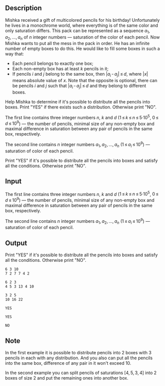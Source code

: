 ## Description

<div><p>Mishka received a gift of multicolored pencils for his birthday! Unfortunately he lives in a monochrome world, where everything is of the same color and only saturation differs. This pack can be represented as a sequence <span class="tex-span"><i>a</i><sub class="lower-index">1</sub>, <i>a</i><sub class="lower-index">2</sub>, ..., <i>a</i><sub class="lower-index"><i>n</i></sub></span> of <span class="tex-span"><i>n</i></span> integer numbers — saturation of the color of each pencil. Now Mishka wants to put all the mess in the pack in order. He has an infinite number of empty boxes to do this. He would like to fill some boxes in such a way that:</p><ul> <li> Each pencil belongs to <span class="tex-font-style-bf">exactly</span> one box; </li><li> Each non-empty box has at least <span class="tex-span"><i>k</i></span> pencils in it; </li><li> If pencils <span class="tex-span"><i>i</i></span> and <span class="tex-span"><i>j</i></span> belong to the same box, then <span class="tex-span">|<i>a</i><sub class="lower-index"><i>i</i></sub> - <i>a</i><sub class="lower-index"><i>j</i></sub>| ≤ <i>d</i></span>, where <span class="tex-span">|<i>x</i>|</span> means absolute value of <span class="tex-span"><i>x</i></span>. Note that the opposite is optional, there can be pencils <span class="tex-span"><i>i</i></span> and <span class="tex-span"><i>j</i></span> such that <span class="tex-span">|<i>a</i><sub class="lower-index"><i>i</i></sub> - <i>a</i><sub class="lower-index"><i>j</i></sub>| ≤ <i>d</i></span> and they belong to different boxes. </li></ul><p>Help Mishka to determine if it's possible to distribute all the pencils into boxes. Print "<span class="tex-font-style-tt">YES</span>" if there exists such a distribution. Otherwise print "<span class="tex-font-style-tt">NO</span>".</p></div><div class="input-specification"><p>The first line contains three integer numbers <span class="tex-span"><i>n</i></span>, <span class="tex-span"><i>k</i></span> and <span class="tex-span"><i>d</i></span> (<span class="tex-span">1 ≤ <i>k</i> ≤ <i>n</i> ≤ 5·10<sup class="upper-index">5</sup></span>, <span class="tex-span">0 ≤ <i>d</i> ≤ 10<sup class="upper-index">9</sup></span>) — the number of pencils, minimal size of any non-empty box and maximal difference in saturation between any pair of pencils in the same box, respectively.</p><p>The second line contains <span class="tex-span"><i>n</i></span> integer numbers <span class="tex-span"><i>a</i><sub class="lower-index">1</sub>, <i>a</i><sub class="lower-index">2</sub>, ..., <i>a</i><sub class="lower-index"><i>n</i></sub></span> (<span class="tex-span">1 ≤ <i>a</i><sub class="lower-index"><i>i</i></sub> ≤ 10<sup class="upper-index">9</sup></span>) — saturation of color of each pencil.</p></div><div class="output-specification"><p>Print "<span class="tex-font-style-tt">YES</span>" if it's possible to distribute all the pencils into boxes and satisfy all the conditions. Otherwise print "<span class="tex-font-style-tt">NO</span>".</p></div>

## Input

<p>The first line contains three integer numbers <span class="tex-span"><i>n</i></span>, <span class="tex-span"><i>k</i></span> and <span class="tex-span"><i>d</i></span> (<span class="tex-span">1 ≤ <i>k</i> ≤ <i>n</i> ≤ 5·10<sup class="upper-index">5</sup></span>, <span class="tex-span">0 ≤ <i>d</i> ≤ 10<sup class="upper-index">9</sup></span>) — the number of pencils, minimal size of any non-empty box and maximal difference in saturation between any pair of pencils in the same box, respectively.</p><p>The second line contains <span class="tex-span"><i>n</i></span> integer numbers <span class="tex-span"><i>a</i><sub class="lower-index">1</sub>, <i>a</i><sub class="lower-index">2</sub>, ..., <i>a</i><sub class="lower-index"><i>n</i></sub></span> (<span class="tex-span">1 ≤ <i>a</i><sub class="lower-index"><i>i</i></sub> ≤ 10<sup class="upper-index">9</sup></span>) — saturation of color of each pencil.</p>

## Output

<p>Print "<span class="tex-font-style-tt">YES</span>" if it's possible to distribute all the pencils into boxes and satisfy all the conditions. Otherwise print "<span class="tex-font-style-tt">NO</span>".</p>





```input1
6 3 10
7 2 7 7 4 2

```




```input2
6 2 3
4 5 3 13 4 10

```




```input3
3 2 5
10 16 22

```




```output1
YES

```




```output2
YES

```




```output3
NO

```



## Note

<p>In the first example it is possible to distribute pencils into <span class="tex-span">2</span> boxes with <span class="tex-span">3</span> pencils in each with any distribution. And you also can put all the pencils into the same box, difference of any pair in it won't exceed <span class="tex-span">10</span>.</p><p>In the second example you can split pencils of saturations <span class="tex-span">[4, 5, 3, 4]</span> into <span class="tex-span">2</span> boxes of size <span class="tex-span">2</span> and put the remaining ones into another box.</p>
